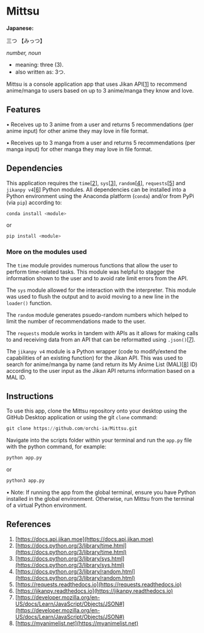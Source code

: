 # Mittsu

**Japanese:**

三つ 【みっつ】

*number, noun*
* meaning: three (3).
* also written as: 3つ.

Mittsu is a console application app that uses Jikan API[[1](#Ref1)] to recommend anime/manga to users based on up to 3 anime/manga they know and love.


## Features

• Receives up to 3 anime from a user and returns 5 recommendations (per anime input) for other anime they may love in file format.

• Receives up to 3 manga from a user and returns 5 recommendations (per manga input) for other manga they may love in file format.


## Dependencies

This application requires the `time`[[2](#Ref2)], `sys`[[3](#Ref3)], `random`[[4](#Ref4)], `requests`[[5](#Ref5)] and `jikanpy v4`[[6](#Ref6)] Python modules. All dependencies can be installed into a Python environment using the Anaconda platform (`conda`) and/or from PyPi (via `pip`) according to:

```python
conda install <module>
```

or

```python
pip install <module>
```

### More on the modules used

The `time` module provides numerous functions that allow the user to perform time-related tasks. This module was helpful to stagger the information shown to the user and to avoid rate limit errors from the API.

The `sys` module allowed for the interaction with the interpreter. This module was used to flush the output and to avoid moving to a new line in the `loader()` function.

The `random` module generates psuedo-random numbers which helped to limit the number of recommendations made to the user.

The `requests` module works in tandem with APIs as it allows for making calls to and receiving data from an API that can be reformatted using `.json()`[[7](#Ref7)].

The `jikanpy v4` module is a Python wrapper (code to modify/extend the capabilities of an existing function) for the Jikan API. This was used to search for anime/manga by name (and return its My Anime List (MAL)[[8](#Ref8)] ID) according to the user input as the Jikan API returns information based on a MAL ID.

## Instructions

To use this app, clone the Mittsu repository onto your desktop using the GitHub Desktop application or using the git `clone` command:

```python
git clone https://github.com/orchi-ia/Mittsu.git
```


Navigate into the scripts folder within your terminal and run the `app.py` file with the python command, for example:

```python
python app.py
```

or

```python
python3 app.py
```

• Note: If running the app from the global terminal, ensure you have Python installed in the global environment. Otherwise, run Mittsu from the terminal of a virtual Python environment.


## References

1. <a name="Ref1"></a>[https://docs.api.jikan.moe](https://docs.api.jikan.moe)
2. <a name="Ref2"></a>[https://docs.python.org/3/library/time.html](https://docs.python.org/3/library/time.html)
3. <a name="Ref3"></a>[https://docs.python.org/3/library/sys.html](https://docs.python.org/3/library/sys.html)
4. <a name="Ref4"></a>[https://docs.python.org/3/library/random.html](https://docs.python.org/3/library/random.html)
5. <a name="Ref5"></a>[https://requests.readthedocs.io](https://requests.readthedocs.io)
6. <a name="Ref6"></a>[https://jikanpy.readthedocs.io](https://jikanpy.readthedocs.io)
7. <a name="Ref7"></a>[https://developer.mozilla.org/en-US/docs/Learn/JavaScript/Objects/JSON#](https://developer.mozilla.org/en-US/docs/Learn/JavaScript/Objects/JSON#)
8. <a name="Ref8"></a>[https://myanimelist.net](https://myanimelist.net)

